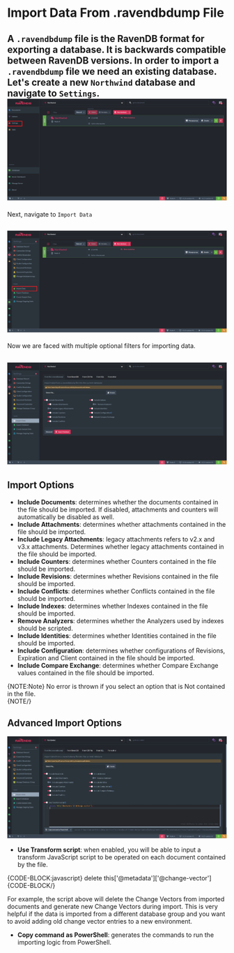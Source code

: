 ﻿# Import Data From .ravendbdump File

A `.ravendbdump` file is the RavenDB format for exporting a database. It is backwards compatible between RavenDB versions. 
In order to import a `.ravendbdump` file we need an existing database. Let's create a new `Northwind` database and navigate to `Settings`.  
![Figure 1. Settings](images/setting.png)
---
Next, navigate to `Import Data`  

![Figure 2. Import Data](images/import-data.png)
---
Now we are faced with multiple optional filters for importing data.  

![Figure 3. Import Options](images/import-options.png)
---
## Import Options 

- **Include Documents**: determines whether the documents contained in the file should be imported. If disabled, attachments and counters will automatically be disabled as well.  
- **Include Attachments**: determines whether attachments contained in the file should be imported.  
- **Include Legacy Attachments**: legacy attachments refers to v2.x and v3.x attachments. Determines whether legacy attachments contained in the file should be imported.  
- **Include Counters**: determines whether Counters contained in the file should be imported.  
- **Include Revisions**: determines whether Revisions contained in the file should be imported.  
- **Include Conflicts**: determines whether Conflicts contained in the file should be imported.  
- **Include Indexes**: determines whether Indexes contained in the file should be imported.  
- **Remove Analyzers**: determines whether the Analyzers used by indexes should be scripted.  
- **Include Identities**: determines whether Identities contained in the file should be imported.  
- **Include Configuration**: determines whether configurations of Revisions, Expiration and Client contained in the file should be imported.  
- **Include Compare Exchange**: determines whether Compare Exchange values contained in the file should be imported.  

{NOTE:Note}
No error is thrown if you select an option that is Not contained in the file.  
{NOTE/}

## Advanced Import Options
![Figure 1. Advanced import options](images/advanced-import-options.JPG "Advanced import options")  

- **Use Transform script**: when enabled, you will be able to input a transform JavaScript script to be operated on each document contained by the file.

{CODE-BLOCK:javascript}
delete this['@metadata']['@change-vector']
{CODE-BLOCK/} 

For example, the script above will delete the Change Vectors from imported documents and generate new Change Vectors during import. 
This is very helpful if the data is imported from a different database group and you want to avoid adding old change vector entries to a new environment. 

- **Copy command as PowerShell**: generates the commands to run the importing logic from PowerShell.

